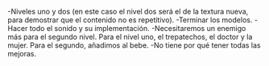 
-Niveles uno y dos (en este caso el nivel dos será el de la textura nueva, para demostrar que el contenido no es repetitivo).
-Terminar los modelos.
-Hacer todo el sonido y su implementación.
-Necesitaremos un enemigo más para el segundo nivel. Para el nivel uno, el trepatechos, el doctor y la mujer. Para el segundo, añadimos al bebe.
-No tiene por qué tener todas las mejoras.